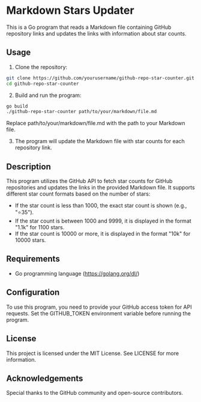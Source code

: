# Markdown Stars Updater

This is a Go program that reads a Markdown file containing GitHub repository links and updates the links with information about star counts.

## Usage

1. Clone the repository:
```sh
git clone https://github.com/yourusername/github-repo-star-counter.git
cd github-repo-star-counter
```

2. Build and run the program:
```sh
go build
./github-repo-star-counter path/to/your/markdown/file.md
 ```
Replace path/to/your/markdown/file.md with the path to your Markdown file.

3. The program will update the Markdown file with star counts for each repository link.

## Description
This program utilizes the GitHub API to fetch star counts for GitHub repositories and updates the links in the provided Markdown file. It supports different star count formats based on the number of stars:

- If the star count is less than 1000, the exact star count is shown (e.g., "⭐35").
- If the star count is between 1000 and 9999, it is displayed in the format "1.1k" for 1100 stars.
- If the star count is 10000 or more, it is displayed in the format "10k" for 10000 stars.
## Requirements
- Go programming language (https://golang.org/dl/)
## Configuration
To use this program, you need to provide your GitHub access token for API requests. Set the GITHUB_TOKEN environment variable before running the program.

## License
This project is licensed under the MIT License. See LICENSE for more information.

## Acknowledgements
Special thanks to the GitHub community and open-source contributors.
